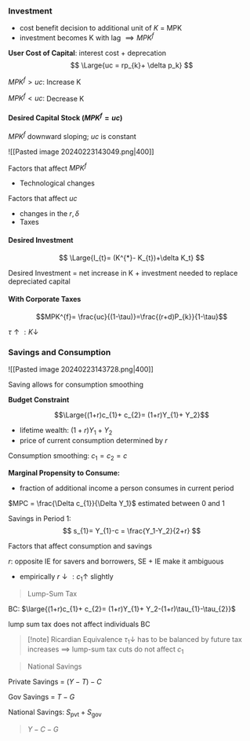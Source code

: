 ### Investment

- cost benefit decision to additional unit of $K$ = MPK
- investment becomes K with lag $\implies MPK^f$ 

**User Cost of Capital**:  interest cost + deprecation
$$
\Large{uc = rp_{k}+ \delta p_k}
$$

$MPK^f > uc:$ Increase K

$MPK^{f}< uc:$ Decrease K

#### Desired Capital Stock ($MPK^{f}= uc$) 

$MPK^f$ downward sloping; $uc$ is constant

![[Pasted image 20240223143049.png|400]]

Factors that affect $MPK^f$ 
- Technological changes

Factors that affect $uc$
- changes in the $r, \delta$
- Taxes


#### Desired Investment

$$
\Large{I_{t}= (K^{*}- K_{t})+\delta K_t}
$$

Desired Investment = net increase in K + investment needed to replace depreciated capital


#### With Corporate Taxes

$$MPK^{f}= \frac{uc}{(1-\tau)}=\frac{(r+d)P_{k}}{1-\tau}$$

$\tau \uparrow: K \downarrow$

### Savings and Consumption

![[Pasted image 20240223143728.png|400]]

Saving allows for consumption smoothing

**Budget Constraint**

$$\Large{(1+r)c_{1}+ c_{2}= (1+r)Y_{1}+ Y_2}$$

- lifetime wealth: $(1+r)Y_{1}+ Y_2$ 
- price of current consumption determined by $r$

Consumption smoothing: $c_1 = c_2 = c$


**Marginal Propensity to Consume:**
- fraction of additional income a person consumes in current period

$MPC = \frac{\Delta c_{1}}{\Delta Y_1}$ estimated between 0 and 1


Savings in Period 1: 
$$
s_{1}= Y_{1}-c = \frac{Y_1-Y_2}{2+r}
$$

Factors that affect consumption and savings

$r:$ opposite IE for savers and borrowers, SE + IE make it ambiguous
- empirically $r\downarrow: c_{1}\uparrow$ slightly 



> Lump-Sum Tax

BC:
$\large{(1+r)c_{1}+ c_{2}= (1+r)Y_{1}+ Y_2-(1+r)\tau_{1}-\tau_{2}}$

lump sum tax does not affect individuals BC

>[!note] Ricardian Equivalence
> $\tau_{1}\downarrow$ has to be balanced by future tax increases
> $\implies$ lump-sum tax cuts do not affect $c_1$



> National Savings

Private Savings = $(Y-T)-C$

Gov Savings = $T-G$

National Savings: $S_\text{pvt}+ S_\text{gov}$

> $Y-C-G$


